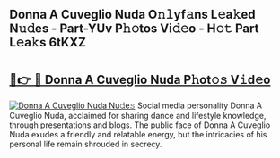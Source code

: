 ## Donna A Cuveglio Nuda O𝚗𝚕yf𝚊ns L𝚎a𝚔ed N𝚞𝚍es - Part-YUv P𝚑𝚘tos Vi𝚍𝚎o - H𝚘𝚝 Part L𝚎a𝚔s 6tKXZ

# <h2><a href="http://kf90f5.oniu.top/?m=Donna+A+Cuveglio+Nuda">🔗👉 🔴 Donna A Cuveglio Nuda P𝚑ot𝚘𝚜 V𝚒d𝚎o</a></h2>

[![Donna A Cuveglio Nuda Nu𝚍e𝚜](https://i.imgur.com/0qMVB7G.gif)](http://kf90f5.oniu.top/?m=Donna+A+Cuveglio+Nuda)
Social media personality Donna A Cuveglio Nuda, acclaimed for sharing dance and lifestyle knowledge, through presentations and blogs. The public face of Donna A Cuveglio Nuda exudes a friendly and relatable energy, but the intricacies of his personal life remain shrouded in secrecy.  
